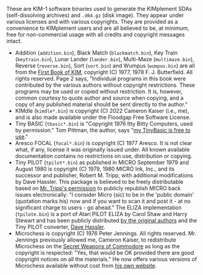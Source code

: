 These are KIM-1 software binaries used to generate the KIMplement SDAs (self-dissolving archives) and `.d64.gz` (disk image). They appear under various licenses and with various copyrights. They are provided as a convenience to KIMplement users and are all believed to be, at minimum, free for non-commercial usage with all credits and copyright messages intact.

* Addition (`addition.bin`), Black Match (`blackmatch.bin`), Key Train (`keytrain.bin`), Lunar Lander (`lander.bin`), Multi-Maze (`multimaze.bin`), Reverse (`reverse.bin`), Sort (`sort.bin`) and Wumpus (`wumpus.bin`) are all from the [First Book of KIM](https://archive.org/details/The_First_Book_of_KIM/page/n1/mode/2up), copyright (C) 1977, 1978 F. J. Butterfield. All rights reserved. Page 2 says, "Individual programs in this book were contributed by the various authors without copyright restrictions. These programs may be used or copied without restriction. It is, however, common courtesy to quote author and source when copying, and a copy of any published material should be sent directly to the author."
* KIMdle (`kimdle*.bin`) is copyright (C) 2022 Cameron Kaiser (i.e., me), and is also made available under the Floodgap Free Software License.
* Tiny BASIC (`tbasic*.bin`) is "Copyright 1976 Itty Bitty Computers, used by permission." Tom Pittman, the author, says "[my TinyBasic is free to use](http://www.ittybittycomputers.com/IttyBitty/TinyBasic/)."
* Aresco FOCAL (`focal*.bin`) is copyright (C) 1977 Aresco. It is not clear what, if any, license it was originally issued under. All known available documentation contains no restrictions on use, distribution or copying.
* Tiny PILOT (`tpilot*.bin`) as published in MICRO September 1979 and August 1980 is copyright (C) 1979, 1980 MICRO Ink, Inc., and its successor and publisher, Robert M. Tripp, with additional modifications by Dave Hassler. This package is believed to be freely distributable based on [Mr. Tripp's permission](https://micro.applearchives.com/) to publicly republish MICRO back issues electronically: "I consider Micro (sic) to be in the 'public domain' (quotation marks his) now and if you want to scan it and post it - at no significant charge to users - go ahead." The ELIZA implementation (`tpilote.bin`) is a port of Atari PILOT ELIZA by Carol Shaw and Harry Stewart and has been publicly distributed [by the original authors](https://archive.org/details/AtariPILOTEliza/Atari%20PILOT%20-%20Eliza%202%20-%201.JPG) and the Tiny PILOT converter, [Dave Hassler](http://www.vanportmedia.com/PAL-1/utilities/index.html).
* Microchess is copyright (C) 1976 Peter Jennings. All rights reserved. Mr. Jennings previously allowed me, Cameron Kaiser, to redistribute Microchess on the [Secret Weapons of Commodore](http://www.floodgap.com/retrobits/ckb/secret/chess.html) as long as the copyright is respected: "Yes, that would be OK provided there are good copyright notices on all the materials." He now offers various versions of Microchess available without cost from [his own website](https://benlo.com/microchess/index.html).
